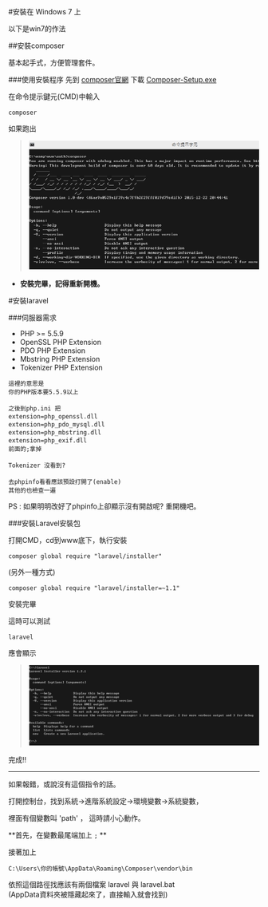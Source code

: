 #安裝在 Windows 7 上

以下是win7的作法


##安裝composer

基本起手式，方便管理套件。


###使用安裝程序
先到 [composer官網](http://getcomposer.ycnets.com/doc/00-intro.md) 下載 
 [Composer-Setup.exe](https://getcomposer.org/Composer-Setup.exe)
 

在命令提示鍵元(CMD)中輸入
```
composer
```

如果跑出

>![composer](composer.jpg)

* **安裝完畢，記得重新開機。**

 
#安裝laravel

 ###伺服器需求

  * PHP >= 5.5.9
  * OpenSSL PHP Extension
  * PDO PHP Extension
  * Mbstring PHP Extension
  * Tokenizer PHP Extension
 

 ```
這裡的意思是
你的PHP版本要5.5.9以上

之後到php.ini 把
extension=php_openssl.dll 
extension=php_pdo_mysql.dll 
extension=php_mbstring.dll
extension=php_exif.dll
前面的;拿掉

Tokenizer 沒看到?

去phpinfo看看應該預設打開了(enable)
其他的也檢查一遍

 ```

PS : 如果明明改好了phpinfo上卻顯示沒有開啟呢? 重開機吧。

 
 ###安裝Laravel安裝包
 
 打開CMD，cd到www底下，執行安裝
 

```
composer global require "laravel/installer"
```

 (另外一種方式)
```
composer global require "laravel/installer=~1.1"
```



安裝完畢

這時可以測試

```
laravel
```
應會顯示

>![laravel](laravel.jpg)

完成!!

---


如果報錯，或說沒有這個指令的話。

打開控制台，找到系統->進階系統設定->環境變數->系統變數，

裡面有個變數叫 'path' ， 這時請小心動作。

**首先，在變數最尾端加上 ```;``` **

接著加上

```
C:\Users\你的帳號\AppData\Roaming\Composer\vendor\bin
```

依照這個路徑找應該有兩個檔案 laravel 與 laravel.bat <br>
(AppData資料夾被隱藏起來了，直接輸入就會找到)



